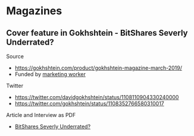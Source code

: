 # Magazines

## Cover feature in Gokhshtein - BitShares Severly Underrated?

Source
 - https://gokhshtein.com/product/gokhshtein-magazine-march-2019/
 - Funded by [marketing worker](https://www.bitshares.foundation/workers/2019-02-marketing-interviews-articles-and-visibility)

Twitter
 - https://twitter.com/davidgokhshtein/status/1108110904330240000
 - https://twitter.com/gokhshtein/status/1108352766580310017

Article and Interview as PDF 
 - [BitShares Severly Underrated?](general/BitShares%20Severly%20Underrated%3F%20-%20Gokhshtein.pdf)

